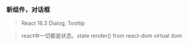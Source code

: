 ### 新组件，对话框
> React 16.3 
> Dialog, Tooltip

> react中一切都是状态。state
> render()  from react-dom
> virtual dom
> 
